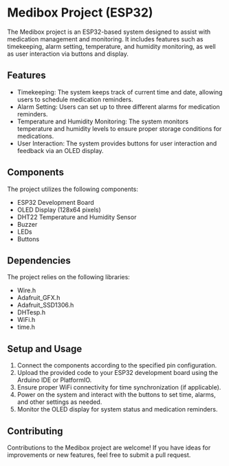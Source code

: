 # Medibox Project (ESP32)

The Medibox project is an ESP32-based system designed to assist with medication management and monitoring. It includes features such as timekeeping, alarm setting, temperature, and humidity monitoring, as well as user interaction via buttons and display.

## Features

- Timekeeping: The system keeps track of current time and date, allowing users to schedule medication reminders.
- Alarm Setting: Users can set up to three different alarms for medication reminders.
- Temperature and Humidity Monitoring: The system monitors temperature and humidity levels to ensure proper storage conditions for medications.
- User Interaction: The system provides buttons for user interaction and feedback via an OLED display.

## Components

The project utilizes the following components:

- ESP32 Development Board
- OLED Display (128x64 pixels)
- DHT22 Temperature and Humidity Sensor
- Buzzer
- LEDs
- Buttons

## Dependencies

The project relies on the following libraries:

- Wire.h
- Adafruit_GFX.h
- Adafruit_SSD1306.h
- DHTesp.h
- WiFi.h
- time.h

## Setup and Usage

1. Connect the components according to the specified pin configuration.
2. Upload the provided code to your ESP32 development board using the Arduino IDE or PlatformIO.
3. Ensure proper WiFi connectivity for time synchronization (if applicable).
4. Power on the system and interact with the buttons to set time, alarms, and other settings as needed.
5. Monitor the OLED display for system status and medication reminders.

## Contributing

Contributions to the Medibox project are welcome! If you have ideas for improvements or new features, feel free to submit a pull request.

